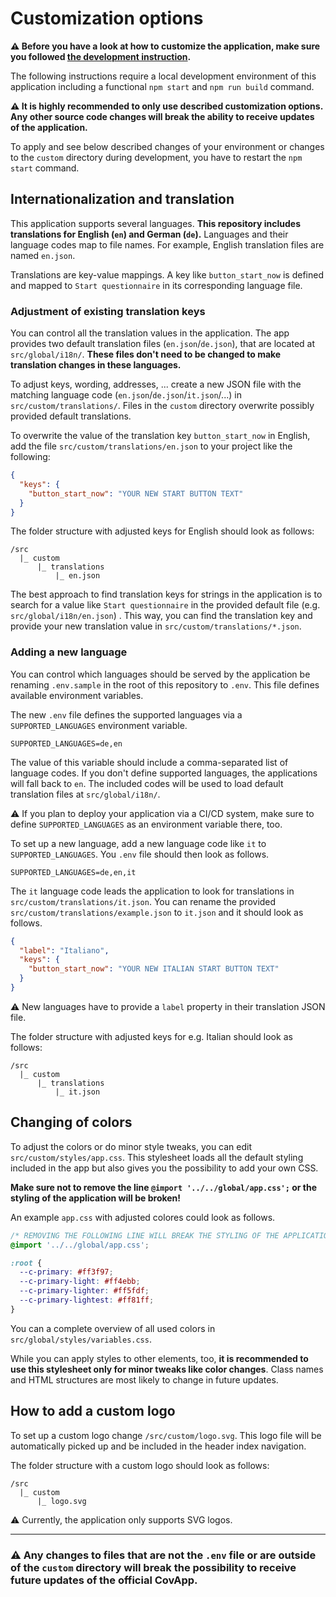 # Customization options

**⚠️ Before you have a look at how to customize the application, make sure you followed [the development instruction](./DEVELOPMENT.md).**

The following instructions require a local development environment of this application including a functional `npm start` and `npm run build` command.

**⚠️ It is highly recommended to only use described customization options. Any other source code changes will break the ability to receive updates of the application.**

To apply and see below described changes of your environment or changes to the `custom` directory during development, you have to restart the `npm start` command.

## Internationalization and translation

This application supports several languages. **This repository includes translations for English (`en`) and German (`de`).** Languages and their language codes map to file names. For example, English translation files are named `en.json`.

Translations are key-value mappings. A key like `button_start_now` is defined and mapped to `Start questionnaire` in its corresponding language file.

### Adjustment of existing translation keys

You can control all the translation values in the application. The app provides two default translation files (`en.json`/`de.json`), that are located at `src/global/i18n/`. **These files don't need to be changed to make translation changes in these languages.**

To adjust keys, wording, addresses, ... create a new JSON file with the matching language code (`en.json`/`de.json`/`it.json`/...) in `src/custom/translations/`. Files in the `custom` directory overwrite possibly provided default translations.

To overwrite the value of the translation key `button_start_now` in English, add the file `src/custom/translations/en.json` to your project like the following:

```json
{
  "keys": {
    "button_start_now": "YOUR NEW START BUTTON TEXT"
  }
}
```

The folder structure with adjusted keys for English should look as follows:

```
/src
  |_ custom
      |_ translations
          |_ en.json
```

The best approach to find translation keys for strings in the application is to search for a value like `Start questionnaire` in the provided default file (e.g. `src/global/i18n/en.json`) . This way, you can find the translation key and provide your new translation value in `src/custom/translations/*.json`.

### Adding a new language

You can control which languages should be served by the application be renaming `.env.sample` in the root of this repository to `.env`. This file defines available environment variables.

The new `.env` file defines the supported languages via a `SUPPORTED_LANGUAGES` environment variable.

```
SUPPORTED_LANGUAGES=de,en
```

The value of this variable should include a comma-separated list of language codes. If you don't define supported languages, the applications will fall back to `en`. The included codes will be used to load default translation files at `src/global/i18n/`.

⚠️ If you plan to deploy your application via a CI/CD system, make sure to define `SUPPORTED_LANGUAGES` as an environment variable there, too.

To set up a new language, add a new language code like `it` to `SUPPORTED_LANGUAGES`. You `.env` file should then look as follows.

```
SUPPORTED_LANGUAGES=de,en,it
```

The `it` language code leads the application to look for translations in `src/custom/translations/it.json`. You can rename the provided `src/custom/translations/example.json` to `it.json` and it should look as follows.

```json
{
  "label": "Italiano",
  "keys": {
    "button_start_now": "YOUR NEW ITALIAN START BUTTON TEXT"
  }
}
```

⚠️ New languages have to provide a `label` property in their translation JSON file.

The folder structure with adjusted keys for e.g. Italian should look as follows:

```
/src
  |_ custom
      |_ translations
          |_ it.json
```

## Changing of colors

To adjust the colors or do minor style tweaks, you can edit `src/custom/styles/app.css`. This stylesheet loads all the default styling included in the app but also gives you the possibility to add your own CSS.

**Make sure not to remove the line `@import '../../global/app.css';` or the styling of the application will be broken!**

An example `app.css` with adjusted colores could look as follows.

```css
/* REMOVING THE FOLLOWING LINE WILL BREAK THE STYLING OF THE APPLICATION */
@import '../../global/app.css';

:root {
  --c-primary: #ff3f97;
  --c-primary-light: #ff4ebb;
  --c-primary-lighter: #ff5fdf;
  --c-primary-lightest: #ff81ff;
}
```

You can a complete overview of all used colors in `src/global/styles/variables.css`.

While you can apply styles to other elements, too, **it is recommended to use this stylesheet only for minor tweaks like color changes**. Class names and HTML structures are most likely to change in future updates.

## How to add a custom logo

To set up a custom logo change `/src/custom/logo.svg`. This logo file will be automatically picked up and be included in the header index navigation.

The folder structure with a custom logo should look as follows:

```
/src
  |_ custom
      |_ logo.svg
```

⚠️ Currently, the application only supports SVG logos.

---

### ⚠️ Any changes to files that are not the `.env` file or are outside of the `custom` directory will break the possibility to receive future updates of the official CovApp.
